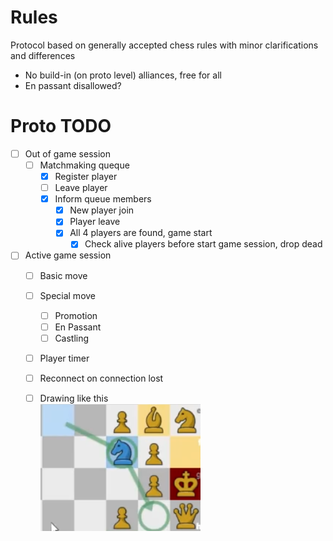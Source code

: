 # Rules
Protocol based on generally accepted chess rules with minor clarifications and differences
- No build-in (on proto level) alliances, free for all
- En passant disallowed?

# Proto TODO
- [ ] Out of game session
  - [ ] Matchmaking queque
    - [x] Register player
    - [ ] Leave player
    - [x] Inform queue members
      - [x] New player join
      - [x] Player leave
      - [x] All 4 players are found, game start
        - [x] Check alive players before start game session, drop dead
- [ ] Active game session
  - [ ] Basic move
  - [ ] Special move
    - [ ] Promotion
    - [ ] En Passant
    - [ ] Castling
  - [ ] Player timer
  - [ ] Reconnect on connection lost
  - [ ] Drawing like this  
  ![](BLOB/drawing.png)
 
